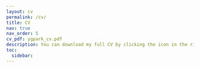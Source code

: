 ```yaml
---
layout: cv
permalink: /cv/
title: CV
nav: true
nav_order: 5
cv_pdf: ygpark_cv.pdf
description: You can download my full CV by clicking the icon in the right. # This is a description of the page. You can modify it in '_pages/cv.md'. You can also change or remove the top pdf download button.
toc:
  sidebar: 
---
```


